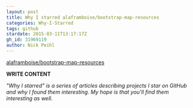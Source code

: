 ```yaml
---
layout: post
title: Why I starred alaframboise/bootstrap-map-resources
categories: Why-I-Starred
tags: github
stardate: 2015-03-11T13:17:17Z
gh_id: 31969119
author: Nick Peihl
---
```


[alaframboise/bootstrap-map-resources](star.repo.html_url)

**WRITE CONTENT**

*"Why I starred" is a series of articles describing projects I star on GitHub and why I found them interesting. My hope is that you'll find them interesting as well.*

